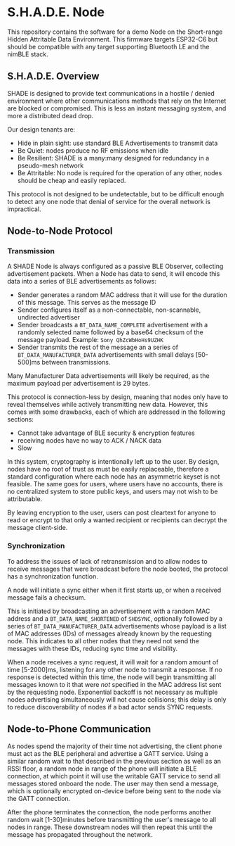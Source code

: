 # S.H.A.D.E. Node

This repository contains the software for a demo Node on the Short-range Hidden Attritable Data Environment. This firmware targets ESP32-C6 but should be compatible with any target supporting Bluetooth LE and the nimBLE stack.

## S.H.A.D.E. Overview

SHADE is designed to provide text communications in a hostile / denied environment where other communications methods that rely on the Internet are blocked or compromised. This is less an instant messaging system, and more a distributed dead drop. 

Our design tenants are:
- Hide in plain sight: use standard BLE Advertisements to transmit data
- Be Quiet: nodes produce no RF emissions when idle
- Be Resilient: SHADE is a many:many designed for redundancy in a pseudo-mesh network
- Be Attritable: No node is required for the operation of any other, nodes should be cheap and easily replaced.

This protocol is not designed to be undetectable, but to be difficult enough to detect any one node that denial of service for the overall network is impractical. 

## Node-to-Node Protocol

### Transmission

A SHADE Node is always configured as a passive BLE Observer, collecting advertisement packets. When a Node has data to send, it will encode this data into a series of BLE advertisements as follows:

- Sender generates a random MAC address that it will use for the duration of this message. This serves as the message ID
- Sender configures itself as a non-connectable, non-scannable, undirected advertiser
- Sender broadcasts a `BT_DATA_NAME_COMPLETE` advertisement with a randomly selected name followed by a base64 checksum of the message payload. Example: `Sony QhZcWbHoHs9UZHK`
- Sender transmits the rest of the message an a series of `BT_DATA_MANUFACTURER_DATA` advertisements with small delays [50-500]ms between transmissions.

Many Manufacturer Data advertisements will likely be required, as the maximum payload per advertisement is 29 bytes. 

This protocol is connection-less by design, meaning that nodes only have to reveal themselves while actively transmitting new data. However, this comes with some drawbacks, each of which are addressed in the following sections:
- Cannot take advantage of BLE security & encryption features
- receiving nodes have no way to ACK / NACK data
- Slow

In this system, cryptography is intentionally left up to the user. By design, nodes have no root of trust as must be easily replaceable, therefore a standard configuration where each node has an asymmetric keyset is not feasible. The same goes for users, where users have no accounts, there is no centralized system to store public keys, and users may not wish to be attributable. 

By leaving encryption to the user, users can post cleartext for anyone to read or encrypt to that only a wanted recipient or recipients can decrypt the message client-side.

### Synchronization

To address the issues of lack of retransmission and to allow nodes to receive messages that were broadcast before the node booted, the protocol has a synchronization function. 

A node will initiate a sync either when it first starts up, or when a received message fails a checksum. 

This is initiated by broadcasting an advertisement with a random MAC address and a `BT_DATA_NAME_SHORTENED` of `SHDSYNC`, optionally followed by a series of `BT_DATA_MANUFACTURER_DATA` advertisements whose payload is a list of MAC addresses (IDs) of messages already known by the requesting node. This indicates to all other nodes that they need not send the messages with these IDs, reducing sync time and visibility. 

When a node receives a sync request, it will wait for a random amount of time [5-2000]ms, listening for any other node to transmit a response. If no response is detected within this time, the node will begin transmitting all messages known to it that were *not* specified in the MAC address list sent by the requesting node. Exponential backoff is not necessary as multiple nodes advertising simultaneously will not cause collisions; this delay is only to reduce discoverability of nodes if a bad actor sends SYNC requests. 

## Node-to-Phone Communication

As nodes spend the majority of their time not advertising, the client phone must act as the BLE peripheral and advertise a GATT service. Using a similar random wait to that described in the previous section as well as an RSSI floor, a random node in range of the phone will initiate a BLE connection, at which point it will use the writable GATT service to send all messages stored onboard the node. The user may then send a message, which is optionally encrypted on-device before being sent to the node via the GATT connection.

After the phone terminates the connection, the node performs another random wait [1-30]minutes before transmitting the user's message to all nodes in range. These downstream nodes will then repeat this until the message has propagated throughout the network. 